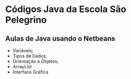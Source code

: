 # Códigos Java da Escola São Pelegrino

## Aulas de Java usando o Netbeans

* Variáveis;
* Tipos de Dados;
* Orientação a Objetos;
* ArrayList
* Interface Gráfica
